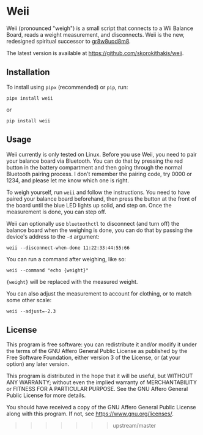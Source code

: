 Weii
====

Weii (pronounced "weigh") is a small script that connects to a Wii Balance Board, reads a weight measurement, and disconnects.
Weii is the new, redesigned spiritual successor to [gr8w8upd8m8](https://github.com/skorokithakis/gr8w8upd8m8).

The latest version is available at https://github.com/skorokithakis/weii.

Installation
------------

To install using `pipx` (recommended) or `pip`, run:

```
pipx install weii
```

or

```
pip install weii
```


Usage
-----

Weii currently is only tested on Linux.
Before you use Weii, you need to pair your balance board via Bluetooth.
You can do that by pressing the red button in the battery compartment and then going through the normal Bluetooth pairing process.
I don't remember the pairing code, try 0000 or 1234, and please let me know which one is right.

To weigh yourself, run `weii` and follow the instructions.
You need to have paired your balance board beforehand, then press the button at the front of the board until the blue LED lights up solid, and step on.
Once the measurement is done, you can step off.

Weii can optionally use `bluetoothctl` to disconnect (and turn off) the balance board when the weighing is done, you can do that by passing the device's address to the `-d` argument:

```
weii --disconnect-when-done 11:22:33:44:55:66
```

You can run a command after weighing, like so:

```
weii --command "echo {weight}"
```

`{weight}` will be replaced with the measured weight.

You can also adjust the measurement to account for clothing, or to match some other scale:

```
weii --adjust=-2.3
```

License
-------

This program is free software: you can redistribute it and/or modify
it under the terms of the GNU Affero General Public License as published
by the Free Software Foundation, either version 3 of the License, or
(at your option) any later version.

This program is distributed in the hope that it will be useful,
but WITHOUT ANY WARRANTY; without even the implied warranty of
MERCHANTABILITY or FITNESS FOR A PARTICULAR PURPOSE.  See the
GNU Affero General Public License for more details.

You should have received a copy of the GNU Affero General Public License
along with this program.  If not, see <https://www.gnu.org/licenses/>.
>>>>>>> upstream/master
